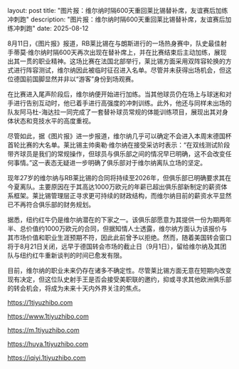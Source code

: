 layout: post title: "图片报：维尔纳时隔600天重回莱比锡替补席，友谊赛后加练冲刺跑" description: "图片报：维尔纳时隔600天重回莱比锡替补席，友谊赛后加练冲刺跑" date: 2025-08-12

8月11日，《图片报》报道，RB莱比锡在与朗斯进行的一场热身赛中，队史最佳射手蒂莫·维尔纳时隔600天再次出现在替补席上，并在比赛结束后主动加练，展现出其一贯的职业精神。这场比赛在法国北部举行，莱比锡方面采用双阵容轮换的方式进行阵容测试，维尔纳因此被临时征召进入名单。尽管并未获得出场机会，但这位德国前国脚显然并非以“游客”身份到场观赛。

在比赛进入尾声阶段后，维尔纳便开始进行加练。当其他球员仍在场上与球迷和对手进行告别互动时，他已着手进行高强度的冲刺训练。此外，他还与同样未出场的队友阿马杜-海达拉一同完成了一套替补球员常规的体能训练项目，展现出其对身体状态和竞技水平的高度重视。

尽管如此，据《图片报》进一步报道，维尔纳几乎可以确定不会进入本周末德国杯首轮比赛的大名单。莱比锡主帅奥勒·维尔纳在接受采访时表示：“在双线测试阶段带齐球员是我们的常规操作，但球员与俱乐部之间的情况早已明确，这不会改变任何事情。”这一表态无疑进一步明确了俱乐部对于维尔纳离队立场的坚定。

现年27岁的维尔纳与RB莱比锡的合同将持续至2026年，但俱乐部已明确要求其在今夏离队。主要原因在于其高达1000万欧元的年薪已超出俱乐部新制定的薪资体系框架。莱比锡管理层正寻求更可持续的财政结构，而维尔纳目前的薪资水平显然已不再符合俱乐部的财务规划。

据悉，纽约红牛仍是维尔纳潜在的下家之一。该俱乐部愿意为其提供一份为期两年半、总价值约1000万欧元的合同，但据知情人士透露，维尔纳方面认为该报价与其市场价值和职业生涯预期不符，因此此前曾予以拒绝。然而，随着美国转会窗口将于8月21日关闭，远早于德国转会市场的截止日（9月1日），留给维尔纳及其团队与纽约红牛重新谈判的时间已愈发有限。

目前，维尔纳的职业未来仍存在诸多不确定性。尽管莱比锡方面无意在短期内改变现有决定，但这位队史射手王是否会接受美职联的邀约，抑或寻求其他欧洲俱乐部的转会机会，将成为未来十天内外界关注的焦点。

https://1tiyuzhibo.com

https://www.1tiyuzhibo.com

https://m.1tiyuzhibo.com

https://huya.1tiyuzhibo.com

https://iqiyi.1tiyuzhibo.com